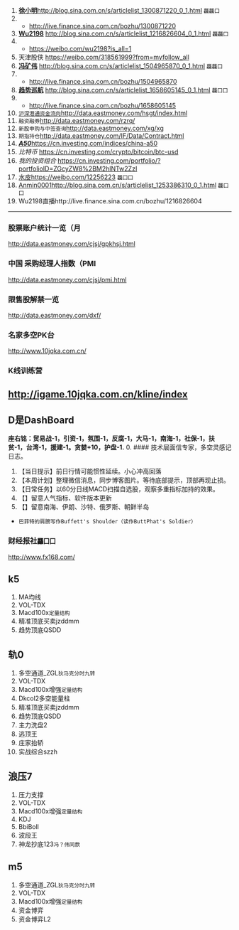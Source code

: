 1. <u>**徐小明**</u>http://blog.sina.com.cn/s/articlelist_1300871220_0_1.html `龘龘囗`
0. - http://live.finance.sina.com.cn/bozhu/1300871220
0. **<u>Wu2198</u>** http://blog.sina.com.cn/s/articlelist_1216826604_0_1.html `龘龘囗`
0. - https://weibo.com/wu2198?is_all=1
0. 天津股侠 https://weibo.com/318561999?from=myfollow_all
0. <u>**冯矿伟</u>** http://blog.sina.com.cn/s/articlelist_1504965870_0_1.html `龘龘囗`
0. - http://live.finance.sina.com.cn/bozhu/1504965870
0. **<u>趋势巡航**</u> http://blog.sina.com.cn/s/articlelist_1658605145_0_1.html `龘囗囗`
0. - http://live.finance.sina.com.cn/bozhu/1658605145
0. <u>`沪深港通资金流向`</u>http://data.eastmoney.com/hsgt/index.html
0. `融资融券`http://data.eastmoney.com/rzrq/
0. `新股申购与中签查询`http://data.eastmoney.com/xg/xg
0. `期指持仓`http://data.eastmoney.com/IF/Data/Contract.html
0. <u>_**A50**_</u>https://cn.investing.com/indices/china-a50
0. _比特币_ https://cn.investing.com/crypto/bitcoin/btc-usd
0. _我的投资组合_ https://cn.investing.com/portfolio/?portfolioID=ZGcyZW8%2BM2hlNTw2ZzI
0. <u>水皮</u>https://weibo.com/12256223 `龘囗囗`
0. <u>Anmin0001</u>http://blog.sina.com.cn/s/articlelist_1253386310_0_1.html `龘囗囗`
0. Wu2198直播http://live.finance.sina.com.cn/bozhu/1216826604
---
### 股票账户统计一览（月
http://data.eastmoney.com/cjsj/gpkhsj.html
### 中国 采购经理人指数（PMI
http://data.eastmoney.com/cjsj/pmi.html
### 限售股解禁一览
http://data.eastmoney.com/dxf/
### 名家多空PK台
http://www.10jqka.com.cn/
### K线训练营
http://igame.10jqka.com.cn/kline/index
---
## D是DashBoard
**座右铭：贸易战-1，引资-1，氛围-1，反腐-1，大马-1，南海-1，社保-1，扶贫-1，台湾-1，援建-1。贪婪+10，护盘-1.**
0. #### 技术层面信专家，多空灵感记日志。
1. 【当日提示】前日行情可能惯性延续。小心冲高回落
2. 【本周计划】整理微信消息，同步博客图片。等待底部提示，顶部再现止损。
3. 【日常任务】以60分日线MACD扫描自选股，观察多重指标加持的效果。
4. 【】留意人气指标、软件版本更新
5. 【】留意南海、伊朗、沙特、俄罗斯、朝鲜半岛
- `巴菲特的肩膀写作Buffett's Shoulder（读作ButtPhat's Soldier）`
### 财经报社`龘囗囗`
http://www.fx168.com/
## k5
1. MA均线
2. VOL-TDX
3. Macd100x`定量结构`
4. 精准顶底买卖jzddmm
5. 趋势顶底QSDD
## 轨0
1. 多空通道_ZGL`狄马克分时九转`
2. VOL-TDX
3. Macd100x增强`定量结构`
4. Dkcol2多空能量柱
5. 精准顶底买卖jzddmm
6. 趋势顶底QSDD
7. 主力洗盘2
8. 逃顶王
9. 庄家抬轿
10. 实战综合szzh
## 浪压7
1. 压力支撑
2. VOL-TDX
3. Macd100x增强`定量结构`
4. KDJ
5. BbiBoll
6. 波段王
7. 神龙抄底123`冯？伟同款`
## m5
1. 多空通道_ZGL`狄马克分时九转`
2. VOL-TDX
3. Macd100x增强`定量结构`
4. 资金博弈
5. 资金博弈L2
